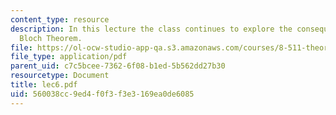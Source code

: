 ```yaml
---
content_type: resource
description: In this lecture the class continues to explore the consequences of the
  Bloch Theorem.
file: https://ol-ocw-studio-app-qa.s3.amazonaws.com/courses/8-511-theory-of-solids-i-fall-2004/560038cc9ed4f0f3f3e3169ea0de6085_lec6.pdf
file_type: application/pdf
parent_uid: c7c5bcee-7362-6f08-b1ed-5b562dd27b30
resourcetype: Document
title: lec6.pdf
uid: 560038cc-9ed4-f0f3-f3e3-169ea0de6085
---
```

